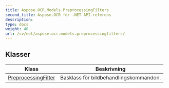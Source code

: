 ```yaml
---
title: Aspose.OCR.Models.PreprocessingFilters
second_title: Aspose.OCR för .NET API-referens
description: 
type: docs
weight: 40
url: /sv/net/aspose.ocr.models.preprocessingfilters/
---
```



## Klasser

| Klass | Beskrivning |
| --- | --- |
| [PreprocessingFilter](./preprocessingfilter/) | Basklass för bildbehandlingskommandon. |


